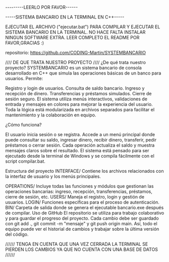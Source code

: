 ---------LEERLO POR FAVOR------


-----SISTEMA BANCARIO EN LA TERMINAL EN C++-----


EJECUTAR EL ARCHIVO ("ejecutar.bat") PARA COMPILAR Y EJECUTAR EL SISTEMA BANCARIO EN LA TERMINAL.
NO HACE FALTA INSTALAR NINGUN SOFTWARE EXTRA.
LEER COMPLETO EL README POR FAVOR,GRACIAS :)


repositorio: https://github.com/CODING-Martin/SYSTEMBANCARIO 


//// DE QUE TRATA NUESTRO PROYECTO ////
¿De qué trata nuestro proyecto?
SYSTEMBANCARIO es un sistema bancario de consola desarrollado en C++ que simula las operaciones básicas de un banco para usuarios. Permite:

Registro y login de usuarios.
Consulta de saldo bancario.
Ingreso y recepción de dinero.
Transferencias y préstamos simulados.
Cierre de sesión seguro.
El sistema utiliza menús interactivos, validaciones de entrada y mensajes en colores para mejorar la experiencia del usuario.
Toda la lógica está modularizada en archivos separados para facilitar el mantenimiento y la colaboración en equipo.


¿Cómo funciona?

El usuario inicia sesión o se registra.
Accede a un menú principal donde puede consultar su saldo, ingresar dinero, recibir dinero, transferir, pedir préstamos o cerrar sesión.
Cada operación actualiza el saldo y muestra mensajes claros sobre el resultado.
El sistema está pensado para ser ejecutado desde la terminal de Windows y se compila fácilmente con el script compilar.bat.


Estructura del proyecto
INTERFACE/
Contiene los archivos relacionados con la interfaz de usuario y los menús principales.

OPERATIONS/
Incluye todas las funciones y módulos que gestionan las operaciones bancarias: ingreso, recepción, transferencias, préstamos, cierre de sesión, etc.
USERS/
Maneja el registro, login y gestión de usuarios.
LOGIN/
Funciones específicas para el proceso de autenticación.
BIN/
Carpeta de salida donde se genera el ejecutable bancario.exe después de compilar.
Uso de GitHub
El repositorio se utiliza para trabajo colaborativo y para guardar el progreso del proyecto.
Cada cambio debe ser guardado con git add ., git commit -m "mensaje" y git push origin main.
Así, todo el equipo puede ver el historial de cambios y trabajar sobre la última versión del código.


////// TENGA EN CUENTA QUE UNA VEZ CERRADA LA TERMINAL SE PIERDEN LOS CAMBIOS YA QUE NO CUENTA CON UNA BASE DE DATOS //////